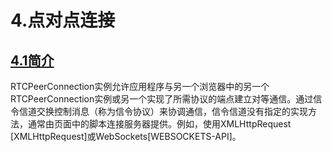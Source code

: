 # 4.点对点连接

## [4.1简介](http://w3c.github.io/webrtc-pc/#peer-to-peer-connections)

RTCPeerConnection实例允许应用程序与另一个浏览器中的另一个RTCPeerConnection实例或另一个实现了所需协议的端点建立对等通信。通过信令信道交换控制消息（称为信令协议）来协调通信，信令信道没有指定的实现方法，通常由页面中的脚本连接服务器提供。例如，使用XMLHttpRequest [XMLHttpRequest]或WebSockets[WEBSOCKETS-API]。
